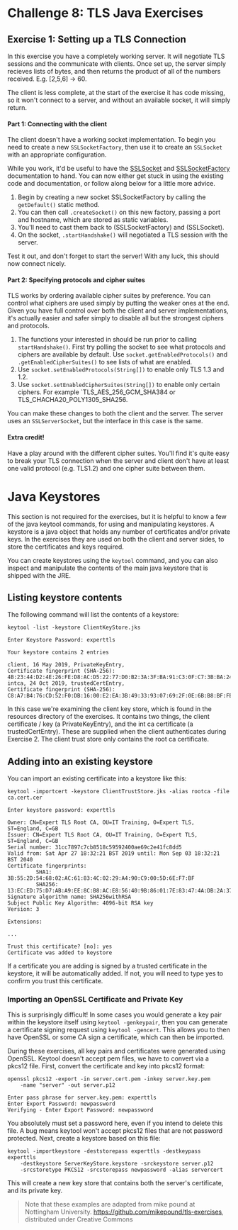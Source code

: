 # Challenge 8: TLS Java Exercises

## Exercise 1: Setting up a TLS Connection
In this exercise you have a completely working server. It will negotiate TLS sessions and the communicate with clients. Once set up, the server simply recieves lists of bytes, and then returns the product of all of the numbers received. E.g. [2,5,6] -> 60.

The client is less complete, at the start of the exercise it has code missing, so it won't connect to a server, and without an available socket, it will simply return.

#### Part 1: Connecting with the client
The client doesn't have a working socket implementation. To begin you need to create a new `SSLSocketFactory`, then use it to create an `SSLSocket` with an appropriate configuration.

While you work, it'd be useful to have the [SSLSocket](https://docs.oracle.com/javase/8/docs/api/javax/net/ssl/SSLSocket.html) and [SSLSocketFactory](https://docs.oracle.com/javase/8/docs/api/javax/net/ssl/SSLSocketFactory.html) documentation to hand. You can now either get stuck in using the existing code and documentation, or follow along below for a little more advice.

1) Begin by creating a new socket SSLSocketFactory by calling the `getDefault()` static method.
2) You can then call `.createSocket()` on this new factory, passing a port and hostname, which are stored as static variables.
3) You'll need to cast them back to (SSLSocketFactory) and (SSLSocket).
4) On the socket, `.startHandshake()` will negotiated a TLS session with the server.

Test it out, and don't forget to start the server! With any luck, this should now connect nicely.

#### Part 2: Specifying protocols and cipher suites
TLS works by ordering available cipher suites by preference. You can control what ciphers are used simply by putting the weaker ones at the end. Given you have full control over both the client and server implementations, it's actually easier and safer simply to disable all but the strongest ciphers and protocols.

1) The functions your interested in should be run prior to calling `startHandshake()`. First try polling the socket to see what protocols and ciphers are available by default. Use `socket.getEnabledProtocols()` and `.getEnabledCipherSuites()` to see lists of what are enabled.
2) Use `socket.setEnabledProtocols(String[])` to enable only TLS 1.3 and 1.2.
3) Use `socket.setEnabledCipherSuites(String[])` to enable only certain ciphers. For example `TLS_AES_256_GCM_SHA384 or TLS_CHACHA20_POLY1305_SHA256.

You can make these changes to both the client and the server. The server uses an `SSLServerSocket`, but the interface in this case is the same.

#### Extra credit!
Have a play around with the different cipher suites. You'll find it's quite easy to break your TLS connection when the server and client don't have at least one valid protocol (e.g. TLS1.2) and one cipher suite between them.

# Java Keystores
This section is not required for the exercises, but it is helpful to know a few of the java keytool commands, for using and manipulating keystores. A keystore is a java object that holds any number of certificates and/or private keys. In the exercises they are used on both the client and server sides, to store the certificates and keys required.

You can create keystores using the `keytool` command, and you can also inspect and manipulate the contents of the main java keystore that is shipped with the JRE.

## Listing keystore contents
The following command will list the contents of a keystore:

```
keytool -list -keystore ClientKeyStore.jks

Enter Keystore Password: experttls

Your keystore contains 2 entries

client, 16 May 2019, PrivateKeyEntry,
Certificate fingerprint (SHA-256): 4B:23:44:D2:4E:26:FE:D8:AC:D5:22:77:D0:B2:3A:3F:BA:91:C3:0F:C7:3B:BA:24:65:C6:15:31:78:AE:79:3C
intca, 24 Oct 2019, trustedCertEntry,
Certificate fingerprint (SHA-256): C8:A7:B4:76:CD:52:F0:DB:16:00:E2:EA:3B:49:33:93:07:69:2F:0E:6B:B8:BF:FE:E3:11:8E:CE:27:3B:B1:97
```
In this case we're examining the client key store, which is found in the resources directory of the exercises. It contains two things, the client certificate / key (a PrivateKeyEntry), and the int ca certificate (a trustedCertEntry). These are supplied when the client authenticates during Exercise 2. The client trust store only contains the root ca certificate.

## Adding into an existing keystore
You can import an existing certificate into a keystore like this:
```
keytool -importcert -keystore ClientTrustStore.jks -alias rootca -file ca.cert.cer

Enter keystore password: experttls

Owner: CN=Expert TLS Root CA, OU=IT Training, O=Expert TLS, ST=England, C=GB
Issuer: CN=Expert TLS Root CA, OU=IT Training, O=Expert TLS, ST=England, C=GB
Serial number: 31cc7897c7cb8518c59592400ae69c2e41fc8dd5
Valid from: Sat Apr 27 18:32:21 BST 2019 until: Mon Sep 03 18:32:21 BST 2040
Certificate fingerprints:
         SHA1: 3B:55:2D:54:68:02:AC:61:83:4C:02:29:A4:90:C9:00:5D:6E:F7:BF
         SHA256: 13:EC:ED:75:D7:AB:A9:EE:8C:B8:AC:E8:56:40:9B:86:01:7E:83:47:4A:DB:2A:37:7A:3D:10:ED:26:EA:16:CA
Signature algorithm name: SHA256withRSA
Subject Public Key Algorithm: 4096-bit RSA key
Version: 3

Extensions:

...

Trust this certificate? [no]: yes
Certificate was added to keystore
```
If a certificate you are adding is signed by a trusted certificate in the keystore, it will be automatically added. If not, you will need to type yes to confirm you trust this certificate.

### Importing an OpenSSL Certificate and Private Key
This is surprisingly difficult! In some cases you would generate a key pair within the keystore itself using `keytool -genkeypair`, then you can generate a certificate signing request using `keytool -gencert`. This allows you to then have OpenSSL or some CA sign a certificate, which can then be imported.

During these exercises, all key pairs and certificates were generated using OpenSSL. Keytool doesn't accept pem files, we have to convert via a pkcs12 file. First, convert the certificate and key into pkcs12 format:
```
openssl pkcs12 -export -in server.cert.pem -inkey server.key.pem
    -name "server" -out server.p12

Enter pass phrase for server.key.pem: experttls
Enter Export Password: newpassword
Verifying - Enter Export Password: newpassword
```
You absolutely must set a password here, even if you intend to delete this file. A bug means keytool won't accept pkcs12 files that are not password protected. Next, create a keystore based on this file:
```
keytool -importkeystore -deststorepass experttls -destkeypass experttls
    -destkeystore ServerKeyStore.keystore -srckeystore server.p12
    -srcstoretype PKCS12 -srcstorepass newpassword -alias servercert
```
This will create a new key store that contains both the server's certificate, and its private key.

> Note that these examples are adapted from mike pound at Nottingham University.
> https://github.com/mikepound/tls-exercises, distributed under Creative Commons
